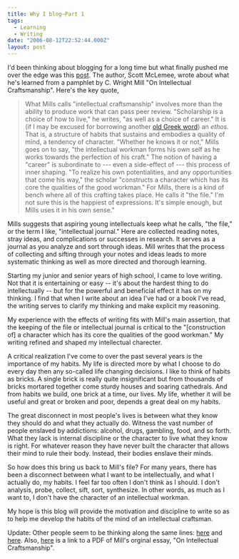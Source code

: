 ```yaml
---
title: Why I blog—Part 1
tags:
  - Learning
  - Writing
date: "2006-08-12T22:52:44.000Z"
layout: post
---
```


I'd been thinking about blogging for a long time but what finally pushed me over the edge was this [post][0]. The author, Scott McLemee, wrote about what he's learned from a pamphlet by C. Wright Mill "On Intellectual Craftsmanship". Here's the key quote,

> What Mills calls "intellectual craftsmanship" involves more than the ability to produce work that can pass peer review. "Scholarship is a choice of how to live," he writes, "as well as a choice of career." It is (if I may be excused for borrowing another [old Greek word][1]) an _ethos._ That is, a structure of habits that sustains and embodies a quality of mind, a tendency of character.
> "Whether he knows it or not," Mills goes on to say, "the intellectual workman forms his own self as he works towards the perfection of his craft." The notion of having a "career" is subordinate to --- even a side-effect of --- this process of inner shaping. "To realize his own potentialities, and any opportunities that come his way," the scholar "constructs a character which has its core the qualities of the good workman."
> For Mills, there is a kind of bench where all of this crafting takes place. He calls it "the file." I'm not sure this is the happiest of expressions. It's simple enough, but Mills uses it in his own sense."

Mills suggests that aspiring young intellectuals keep what he calls, "the file," or the term I like, "intellectual journal." Here are collected reading notes, stray ideas, and complications or successes in research. It serves as a journal as you analyze and sort through ideas. Mill writes that the process of collecting and sifting through your notes and ideas leads to more systematic thinking as well as more directed and thorough learning.

Starting my junior and senior years of high school, I came to love writing. Not that it is entertaining or easy -- it's about the hardest thing to do intellectually -- but for the powerful and beneficial effect it has on my thinking. I find that when I write about an idea I've had or a book I've read, the writing serves to clarify my thinking and make explicit my reasoning.

My experience with the effects of writing fits with Mill's main assertion, that the keeping of the file or intellectual journal is critical to the "[construction of] a character which has its core the qualities of the good workman." My writing refined and shaped my intellectual charecter.

A critical realization I've come to over the past several years is the importance of my habits. My life is directed more by what I choose to do every day then any so-called life changing decisions. I like to think of habits as bricks. A single brick is really quite insignificant but from thousands of bricks mortared together come sturdy houses and soaring cathedrals. And from habits we build, one brick at a time, our lives. My life, whether it will be useful and great or broken and poor, depends a great deal on my habits.

The great disconnect in most people's lives is between what they know they should do and what they actually do. Witness the vast number of people enslaved by addictions: alcohol, drugs, gambling, food, and so forth. What they lack is internal discipline or the character to live what they know is right. For whatever reason they have never built the character that allows their mind to rule their body. Instead, their bodies enslave their minds.

So how does this bring us back to Mill's file? For many years, there has been a disconnect between what I want to be intellectually, and what I actually do, my habits. I feel far too often I don't think as I should. I don't analysis, probe, collect, sift, sort, synthesize. In other words, as much as I want to, I don't have the character of an intellectual workman.

My hope is this blog will provide the motivation and discipline to write so as to help me develop the habits of the mind of an intellectual craftsman.

Update: Other people seem to be thinking along the same lines: [here][2] and [here][3]. Also, [here][4] is a link to a PDF of Mill's orginal essay, "On Intellectual Craftsmanship".[][2]


[0]: http://www.insidehighered.com/views/2005/11/22/mclemee
[1]: http://www.hnn.us/blogs/entries/18349.html
[2]: http://savageminds.org/2006/08/14/c-wright-mills-on-blogging/
[3]: http://www.aaronsw.com/weblog/about
[4]: http://ddl.uwinnipeg.ca/res_des/files/readings/cwmills-intel_craft.pdf
